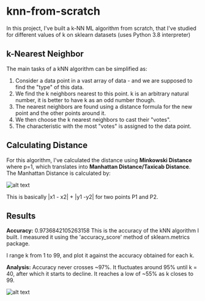 # knn-from-scratch

In this project, I've built a k-NN ML algorithm from scratch, that I've studied for different values of k on sklearn datasets (uses Python 3.8 interpreter) 

## k-Nearest Neighbor

The main tasks of a kNN algorithm can be simplified as:  
1. Consider a data point in a vast array of data - and we are supposed to find the "type" of this data. 
2. We find the k neighbors nearest to this point. k is an arbitrary natural number, it is better to have k as an odd number though. 
3. The nearest neighbors are found using a distance formula for the new point and the other points around it. 
4. We then choose the k nearest neighbors to cast their "votes". 
5. The characteristic with the most "votes" is assigned to the data point. 

## Calculating Distance
For this algorithm, I've calculated the distance using **Minkowski Distance** where p=1, which translates into **Manhattan Distance/Taxicab Distance**. 
The Manhattan Distance is calculated by:

![alt text](https://miro.medium.com/max/426/1*ph2xC44Zy-EHazYOom6tjg.png)

This is basically |x1 - x2| + |y1 -y2| for two points P1 and P2. 

## Results

**Accuracy:** 0.9736842105263158 
This is the accuracy of the kNN algorithm I built. I measured it using the 'accuracy_score' method of sklearn.metrics package. 

I range k from 1 to 99, and plot it against the accuracy obtained for each k. 


**Analysis:** Accuracy never crosses ~97%. It fluctuates around 95% until k = 40, after which it starts to decline. It reaches a low of ~55% as k closes to 99. 

![alt text](https://i.imgur.com/45hefzm.jpg)






